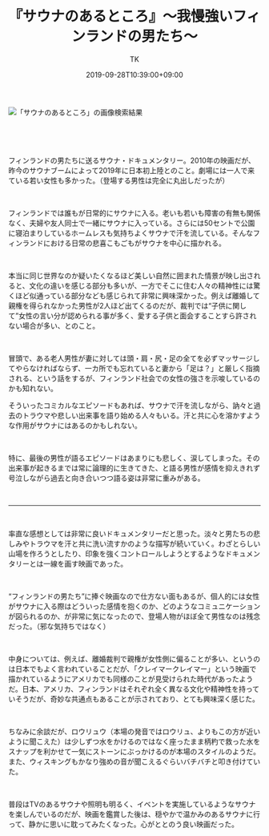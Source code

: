 ﻿---
layout: post

title: 『サウナのあるところ』～我慢強いフィンランドの男たち～
author: TK
date: 2019-09-28T10:39:00+09:00
comments: true
categories: Movie
---
<p><img alt="「サウナのあるところ」の画像検索結果" src="http://piacinema2.xtwo.jp/contents/google/flyer/181433.jpg" /></p>



<p>&nbsp;</p>

<p>&nbsp;</p>

<p>フィンランドの男たちに送るサウナ・ドキュメンタリー。2010年の映画だが、昨今のサウナブームによって2019年に日本初上陸とのこと。劇場には一人で来ている若い女性も多かった。（登場する男性は完全に丸出しだったが）</p>

<p>&nbsp;</p>

<p>フィンランドでは誰もが日常的にサウナに入る。老いも若いも障害の有無も関係なく、夫婦や友人同士で一緒にサウナに入っている。さらには50セントで公園に寝泊まりしているホームレスも気持ちよくサウナで汗を流している。そんなフィンランドにおける日常の悲喜こもごもがサウナを中心に描かれる。</p>

<p>&nbsp;</p>

<p>本当に同じ世界なのか疑いたくなるほど美しい自然に囲まれた情景が映し出されると、文化の違いを感じる部分も多いが、一方でそこに住む人々の精神性には驚くほど似通っている部分なども感じられて非常に興味深かった。例えば離婚して親権を得られなかった男性が2人ほど出てくるのだが、裁判では&ldquo;子供に関して&rdquo;女性の言い分が認められる事が多く、愛する子供と面会することすら許されない場合が多い、とのこと。</p>

<p>&nbsp;</p>

<p>冒頭で、ある老人男性が妻に対しては頭・肩・尻・足の全てを必ずマッサージしてやらなければならず、一カ所でも忘れていると妻から「足は？」と厳しく指摘される、という話をするが、フィンランド社会での女性の強さを示唆しているのかも知れない。</p>

<p>そういったコミカルなエピソードもあれば、サウナで汗を流しながら、訥々と過去のトラウマや悲しい出来事を語り始める人々もいる。汗と共に心を溶かすような作用がサウナにはあるのかもしれない。</p>

<p>&nbsp;</p>

<p>特に、最後の男性が語るエピソードはあまりにも悲しく、涙してしまった。その出来事が起きるまでは常に論理的に生きてきた、と語る男性が感情を抑えきれず号泣しながら過去と向き合いつつ語る姿は非常に重みがある。</p>

<p>&nbsp;</p>

<hr />
<p>&nbsp;</p>

<p>率直な感想としては非常に良いドキュメンタリーだと思った。淡々と男たちの悲しみやトラウマを汗と共に洗い流すかのような描写が続いていく。わざとらしい山場を作ろうとしたり、印象を強くコントロールしようとするようなドキュメンタリーとは一線を画す映画であった。</p>

<p>&nbsp;</p>

<p>&ldquo;フィンランドの男たち&rdquo;に捧ぐ映画なので仕方ない面もあるが、個人的には女性がサウナに入る際はどういった感情を抱くのか、どのようなコミュニケーションが図られるのか、が非常に気になったので、登場人物がほぼ全て男性なのは残念だった。（邪な気持ちではなく）</p>

<p>&nbsp;</p>

<p>中身については、例えば、離婚裁判で親権が女性側に偏ることが多い、というのは日本でもよく言われていることだが、「クレイマークレイマー」という映画で描かれているようにアメリカでも同様のことが見受けられた時代があったようだ。日本、アメリカ、フィンランドはそれぞれ全く異なる文化や精神性を持っていそうだが、奇妙な共通点もあることが示されており、とても興味深く感じた。</p>

<p>&nbsp;</p>

<p>ちなみに余談だが、ロウリュウ（本場の発音ではロウリュ、よりもこの方が近いように聞こえた）は少しずつ水をかけるのではなく座ったまま柄杓で救った水をスナップを利かせて一気にストーンにぶっかけるのが本場のスタイルのようだ。また、ウィスキングもかなり強めの音が聞こえるぐらいバチバチと叩き付けていた。</p>

<p>&nbsp;</p>

<p>普段はTVのあるサウナや照明も明るく、イベントを実施しているようなサウナを楽しんでいるのだが、映画を鑑賞した後は、穏やかで温かみのあるサウナに行って、静かに思いに耽ってみたくなった。心がととのう良い映画だった。</p>

<div id="gtx-trans" style="position: absolute; left: -102px; top: 784px;">
<div class="gtx-trans-icon">

